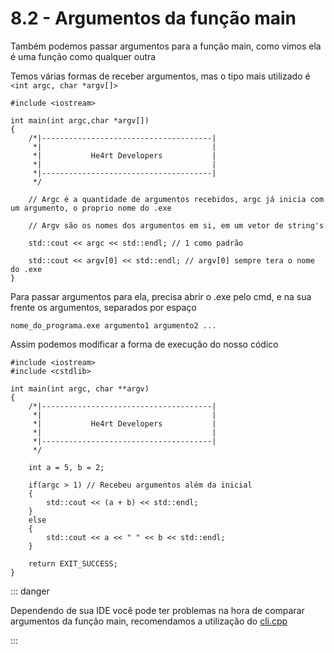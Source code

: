 # 8.2 - Argumentos da função main

Também podemos passar argumentos para a função main, como vimos ela é uma função como qualquer outra

Temos várias formas de receber argumentos, mas o tipo mais utilizado é `<int argc, char *argv[]>`

```cpp{0}
#include <iostream>

int main(int argc,char *argv[]) 
{
    /*|--------------------------------------|
     *|                                      |
     *|           He4rt Developers           |
     *|                                      |
     *|--------------------------------------|
     */

    // Argc é a quantidade de argumentos recebidos, argc já inicia com um argumento, o proprio nome do .exe

    // Argv são os nomes dos argumentos em si, em um vetor de string's

    std::cout << argc << std::endl; // 1 como padrão

    std::cout << argv[0] << std::endl; // argv[0] sempre tera o nome do .exe
}

```

Para passar argumentos para ela, precisa abrir o .exe pelo cmd, e na sua frente os argumentos, separados por espaço

`nome_do_programa.exe argumento1 argumento2 ...`

Assim podemos modificar a forma de execução do nosso códico

```cpp{0}
#include <iostream>
#include <cstdlib>

int main(int argc, char **argv) 
{
    /*|--------------------------------------|
     *|                                      |
     *|           He4rt Developers           |
     *|                                      |
     *|--------------------------------------|
     */

    int a = 5, b = 2;

    if(argc > 1) // Recebeu argumentos além da inicial
    {
        std::cout << (a + b) << std::endl;
    }
    else 
    {
        std::cout << a << " " << b << std::endl;
    }

    return EXIT_SUCCESS;
}
```

::: danger

Dependendo de sua IDE você pode ter problemas na hora de comparar argumentos da função main, recomendamos a utilização do <a href="https://github.com/KoltesDigital/cli.cpp" target="_blank" rel="noreferrer">cli.cpp</a>

:::